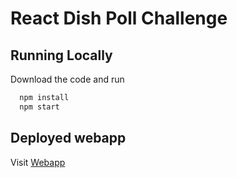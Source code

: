 # React Dish Poll Challenge


## Running Locally

Download the code and run

```bash
  npm install 
  npm start
```
## Deployed webapp

Visit [Webapp](https://reactdishpolice.netlify.app/)
